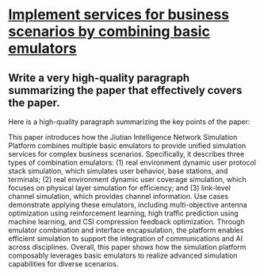 # [Implement services for business scenarios by combining basic emulators](https://arxiv.org/abs/2312.08815)

## Write a very high-quality paragraph summarizing the paper that effectively covers the paper.

 Here is a high-quality paragraph summarizing the key points of the paper:

This paper introduces how the Jiutian Intelligence Network Simulation Platform combines multiple basic emulators to provide unified simulation services for complex business scenarios. Specifically, it describes three types of combination emulators: (1) real environment dynamic user protocol stack simulation, which simulates user behavior, base stations, and terminals; (2) real environment dynamic user coverage simulation, which focuses on physical layer simulation for efficiency; and (3) link-level channel simulation, which provides channel information. Use cases demonstrate applying these emulators, including multi-objective antenna optimization using reinforcement learning, high traffic prediction using machine learning, and CSI compression feedback optimization. Through emulator combination and interface encapsulation, the platform enables efficient simulation to support the integration of communications and AI across disciplines. Overall, this paper shows how the simulation platform composably leverages basic emulators to realize advanced simulation capabilities for diverse scenarios.
